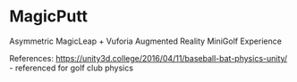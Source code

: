# MagicPutt
Asymmetric MagicLeap + Vuforia Augmented Reality MiniGolf Experience


References: 
https://unity3d.college/2016/04/11/baseball-bat-physics-unity/ - referenced for golf club physics
